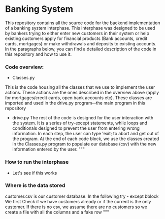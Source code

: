 
# Banking System

This repository contains all the source code for the backend implementation of a banking system interphase. This interphase was designed to be used by bankers trying to either enter new customers in their system or help existing customers apply for financial products (Bank accounts, credit cards, mortgages) or make withdrawals and deposits to existing accounts. In the paragraphs below, you can find a detailed description of the code in this repository and how to use it. 


### Code overview:

- Classes.py

This is the code housing all the classes that we use to implement the user actions. These actions are the ones described in the overview above (apply for mortgages/credit cards, open bank accounts etc). These classes are imported and used in the drive.py program--the main program in this repository 

- drive.py
The rest of the code is designed for the user interaction with the system. 
It is a series of try-except statements, while loops and conditionals designed to prevent the user from entering wrong information.
In each step, the user can type 'exit; to abort and get out of the program.
At the end of each code block, we use the classes created in the Classes.py program to populate our database (csv) 
with the new information entered by the user.
"""

### How to run the interphase
- Let's see if this works

### Where is the data stored
customer.csv is our customer database. In the following try - except bblock We first Check if we have customers already or if the current is the only customer.
If there is no csv, we assume there are no customers so we create a file with all the columns and a fake row
"""
